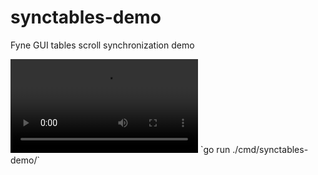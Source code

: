 # synctables-demo
Fyne GUI tables scroll synchronization demo

<video>
<source type="video/mp4" src="/assets/synctables-demo.mp4">
</video>
`go run ./cmd/synctables-demo/`

